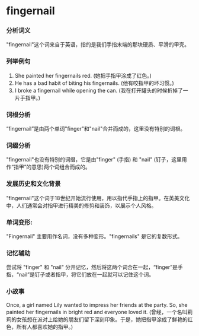 # fingernail

### 分析词义

  

"fingernail"这个词来自于英语，指的是我们手指末端的那块硬质、平滑的甲壳。

  

### 列举例句

  

1.  She painted her fingernails red. (她把手指甲涂成了红色。)
2.  He has a bad habit of biting his fingernails. (他有咬指甲的坏习惯。)
3.  I broke a fingernail while opening the can. (我在打开罐头的时候折掉了一片手指甲。)

  

### 词根分析

  

“fingernail”是由两个单词"finger"和"nail"合并而成的，这里没有特别的词根。

  

### 词缀分析

  

"fingernail"也没有特别的词缀，它是由"finger" (手指) 和 "nail" (钉子，这里用作“指甲”的意思)两个词组合而成的。

  

### 发展历史和文化背景

  

"fingernail"这个词于18世纪开始流行使用，用以指代手指上的指甲。在英美文化中，人们通常会对指甲进行精美的修剪和装饰，以展示个人风格。

  

### 单词变形:

  

"Fingernail" 主要用作名词，没有多种变形。"fingernails" 是它的复数形式。

  

### 记忆辅助

  

尝试将 "finger" 和 "nail" 分开记忆，然后将这两个词合在一起，“finger”是手指，“nail”是钉子或者指甲，将它们放在一起就可以记住这个词。

  

### 小故事

  

Once, a girl named Lily wanted to impress her friends at the party. So, she painted her fingernails in bright red and everyone loved it. (曾经，一个名叫莉莉的女孩想在派对上给她的朋友们留下深刻印象。于是，她把指甲涂成了鲜艳的红色，所有人都喜欢她的指甲。)
